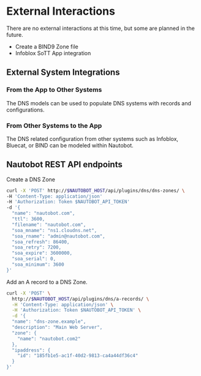 # External Interactions

There are no external interactions at this time, but some are planned in the future. 

- Create a BIND9 Zone file
- Infoblox SoTT App integration

## External System Integrations

### From the App to Other Systems

The DNS models can be used to populate DNS systems with records and configurations.

### From Other Systems to the App

The DNS related configuration from other systems such as Infoblox, Bluecat, or BIND can be modeled within Nautobot.

## Nautobot REST API endpoints

Create a DNS Zone

```bash 
curl -X 'POST' http://$NAUTOBOT_HOST/api/plugins/dns/dns-zones/ \
-H 'Content-Type: application/json' 
-H 'Authorization: Token $NAUTOBOT_API_TOKEN' 
-d '{
  "name": "nautobot.com",
  "ttl": 3600,
  "filename": "nautobot.com",
  "soa_mname": "ns1.cloudns.net",
  "soa_rname": "admin@nautobot.com",
  "soa_refresh": 86400,
  "soa_retry": 7200,
  "soa_expire": 3600000,
  "soa_serial": 0,
  "soa_minimum": 3600
}' 
```

Add an A record to a DNS Zone.

```bash
curl -X 'POST' \
  http://$NAUTOBOT_HOST/api/plugins/dns/a-records/ \
  -H 'Content-Type: application/json' \
  -H 'Authorization: Token $NAUTOBOT_API_TOKEN' \
  -d '{
  "name": "dns-zone.example",
  "description": "Main Web Server",
  "zone": {
    "name": "nautobot.com2"
  },
  "ipaddress": {
    "id": "185fb1e5-ac1f-40d2-9813-ca4a44df36c4"
  }
}'
```